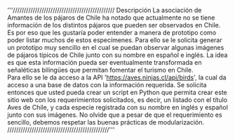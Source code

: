 '''//////////////////////////////////////////////
Descripción La asociación de Amantes de los pájaros de Chile ha notado que actualmente 
no se tiene información de los distintos pájaros que pueden ser observados en Chile. 
Es por eso que les gustaría poder entender a manera de prototipo como poder listar muchos de estos especímenes. 
Para ello se le solicita generar un prototipo muy sencillo en el cual se puedan observar algunas 
imágenes de pájaros típicos de Chile junto con su nombre en español e inglés. La idea es que esta información 
pueda ser eventualmente transformada en señaléticas bilingües que permitan fomentar el turismo en Chile.  
Para ello se le da acceso a la API  'https://aves.ninjas.cl/api/birds', 
la cual da acceso a una base de datos con la información requerida. Se solicita entonces que usted pueda crear 
un script en Python que permita crear este sitio web con los requerimientos solicitados, es decir, 
un listado con el título Aves de Chile, y cada especie registrada con su nombre en inglés y español junto con sus imágenes. 
No olvide que a pesar de que el requerimiento es sencillo, debemos respetar las buenas prácticas de modularización. 
//////////////////////////////////////////////'''
